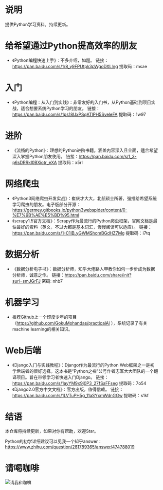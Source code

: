 # 说明
提供Python学习资料，持续更新。

# 给希望通过Python提高效率的朋友
* 《Python编程快速上手》：不多介绍，如题。
链接：https://pan.baidu.com/s/1r8_y9FPUtpk3pWgoDXLlng 
提取码：msae 

# 入门
* 《Python编程：从入门到实践》：非常友好的入门书，从Python基础到项目实战，适合想要系统Python学习的朋友。
链接：https://pan.baidu.com/s/1ps18UxPSqATIPH5SveleFA 
提取码：1w97 

# 进阶
* 《流畅的Python》：理想的Python进阶书籍，涵盖内容深入且全面，适合希望深入掌握Python朋友使用。
链接：https://pan.baidu.com/s/1_3-p6sDRRkl0BXiotr_eXA 
提取码：x5rl 

# 网络爬虫
* 《Python3网络爬虫开发实战》：崔庆才大大，北航硕士所著，强推给希望系统学习爬虫的朋友。电子版部分开源：https://germey.gitbooks.io/python3webspider/content/0-%E7%9B%AE%E5%BD%95.html
* 《scrapy1.5官方文档》：Scrapy作为最流行的Python爬虫框架，官网文档是最快最好的资料（英文，不过大都是基本词汇，慢慢阅读可以适应）。
链接：https://pan.baidu.com/s/1-C1IB_yGWMShomBGdHZ7Mg 
提取码：i7tq 

# 数据分析
* 《数据分析电子书》：数据分析师，知乎大佬路人甲教你如何一步步成为数据分析师，诚意之作。
链接：https://pan.baidu.com/share/init?surl=smJGrFJ
密码: nhb7


# 机器学习
* 推荐Github上一个印度少年的项目（https://github.com/GokuMohandas/practicalAI ），系统记录了有关machine learning的相关知识。

# Web后端
* 《Django⼊⻔与实践教程》：Django作为最流行的Python Web框架之一是初学后端者的很好选择。这本书是“Python之禅”公号作者志军大大团队的一个翻译项目。旨在带领学习者快速入门Django。
链接：https://pan.baidu.com/s/1ayYM9x9j0P3_27fSaFFseg 
提取码：7o54 
* 《Django2.0官方中文文档》：官方出版，值得信赖。
链接：https://pan.baidu.com/s/1LVTuPH5g_11aSYxmWdnGGw 
提取码：s1kf 

# 结语
本仓库将持续更新，如果对你有帮助，欢迎Star。

Python的初学详细建议可以见我一个知乎answer：https://www.zhihu.com/question/281789365/answer/474788019 

# 请喝咖啡
![请我和咖啡]("/Li/图片/请喝咖啡.JPG")

